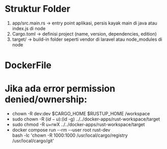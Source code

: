 # Struktur Folder

1. app/src.main.rs → entry point aplikasi, persis kayak main di java atau index.js di node
2. Cargo.toml → definisi project (name, version, dependencies, edition)
3. target/ → build-in folder seperti vendor di laravel atau node_modules di node

# DockerFile


# Jika ada error permission denied/ownership:

- chown -R dev:dev $CARGO_HOME $RUSTUP_HOME /workspace
- sudo chown -R $(id -u):$(id -g) ../../docker-apps/rust-workspace/target
- sudo chmod -R u+rwX ../../docker-apps/rust-workspace/target
- docker compose run --rm --user root rust-dev \
    bash -lc 'chown -R 1000:1000 /usr/local/cargo/registry /usr/local/cargo/git'